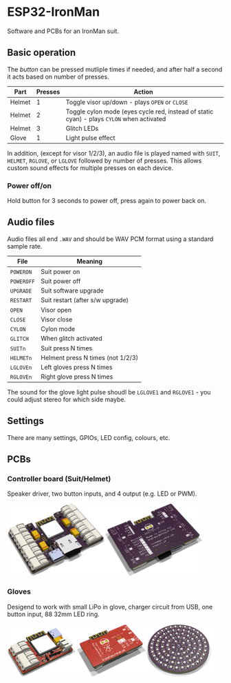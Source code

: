 # ESP32-IronMan

Software and PCBs for an IronMan suit.

## Basic operation

The *button* can be pressed mutliple times if needed, and after half a second it acts based on number of presses.

|Part|Presses|Action|
|----|-------|------|
|Helmet|1|Toggle visor up/down - plays `OPEN` or `CLOSE`|
|Helmet|2|Toggle cylon mode (eyes cycle red, instead of static cyan) - plays `CYLON` when activated|
|Helmet|3|Glitch LEDs|
|Glove|1|Light pulse effect|

In addition, (except for visor 1/2/3), an audio file is played named with `SUIT`, `HELMET`, `RGLOVE`, or `LGLOVE` followed by number of presses. This allows custom sound effects for multiple presses on each device.

### Power off/on

Hold button for 3 seconds to power off, press again to power back on.

## Audio files

Audio files all end `.WAV` and should be WAV PCM format using a standard sample rate.

|File|Meaning|
|----|-------|
|`POWERON`|Suit power on|
|`POWEROFF`|Suit power off|
|`UPGRADE`|Suit software upgrade|
|`RESTART`|Suit restart (after s/w upgrade)|
|`OPEN`|Visor open|
|`CLOSE`|Visor close|
|`CYLON`|Cylon mode|
|`GLITCH`|When glitch activated|
|`SUITn`|Suit press N times|
|`HELMETn`|Helment press N times (not 1/2/3)|
|`LGLOVEn`|Left gloves press N times|
|`RGLOVEn`|Right glove press N times|

The sound for the glove light pulse shoudl be `LGLOVE1` and `RGLOVE1` - you could adjust stereo for which side maybe.

## Settings

There are many settings, GPIOs, LED config, colours, etc.

## PCBs

### Controller board (Suit/Helmet)

Speaker driver, two button inputs, and 4 output (e.g. LED or PWM).

<img width=45% src='PCB/IronMan/IronMan.png'><img width=45% src='PCB/IronMan/IronMan-bottom.png'>

### Gloves

Desigend to work with small LiPo in glove, charger circuit from USB, one button input, 88 32mm LED ring.

<img width=32% src='PCB/Glove/Glove.png'><img width=32% src='PCB/Glove/Glove-bottom.png'><img width=32% src=https://raw.githubusercontent.com/revk/ESP32-LED/refs/heads/main/PCB/LED32/LED.png>
